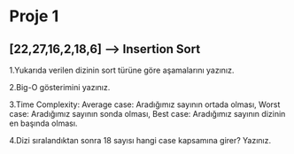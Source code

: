 
# Proje 1

## [22,27,16,2,18,6] --> Insertion Sort

1.Yukarıda verilen dizinin sort türüne göre aşamalarını yazınız.

2.Big-O gösterimini yazınız.

3.Time Complexity: Average case: Aradığımız sayının ortada olması,
Worst case: Aradığımız sayının sonda olması, Best case: Aradığımız 
sayının dizinin en başında olması.

4.Dizi sıralandıktan sonra 18 sayısı hangi case kapsamına girer? Yazınız.

